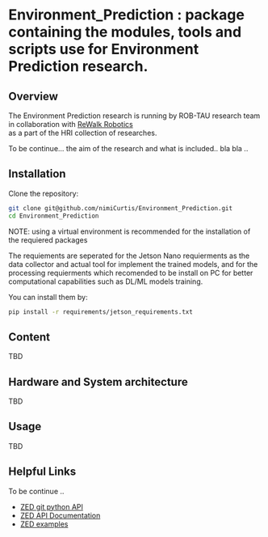 # Environment_Prediction : package containing the modules, tools and scripts use for Environment Prediction research. 

## Overview

The Environment Prediction research is running by ROB-TAU research team in collaboration with [ReWalk Robotics](https://rewalk.com/)  
as a part of the HRI collection of researches. 

To be continue... the aim of the research and what is included.. bla bla .. 

## Installation

Clone the repository:

```bash
git clone git@github.com/nimiCurtis/Environment_Prediction.git
cd Environment_Prediction
```
NOTE: using a virtual environment is recommended for the installation of the requiered packages 

The requiements are seperated for the Jetson Nano requierments as the data collector and actual tool for implement the trained models, and for the processing requierments which recomended to be install on PC for better computational capabilities such as DL/ML models training.  

You can install them by:

```bash
pip install -r requirements/jetson_requirements.txt
```
## Content

TBD

## Hardware and System architecture

TBD

## Usage 

TBD

## Helpful Links
To be continue .. 
- [ZED git python API](https://github.com/stereolabs/zed-python-api)
- [ZED API Documentation](https://www.stereolabs.com/docs/api/)
- [ZED examples](https://github.com/stereolabs/zed-examples)




